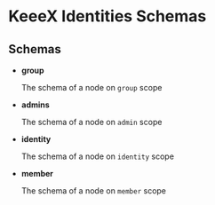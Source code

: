 # __KeeeX Identities Schemas__

## __Schemas__

- __group__

  The schema of a node on `group` scope

- __admins__

  The schema of a node on `admin` scope

- __identity__

  The schema of a node on `identity` scope

- __member__

  The schema of a node on `member` scope
